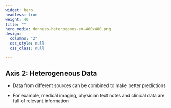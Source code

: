 ```yaml
---
widget: hero
headless: true
weight: 40
title: ""
hero_media: donnees-heterogenes-en-400x400.png
design:
  columns: "2"
  css_style: null
  css_class: null

---
```


## **Axis 2: Heterogeneous Data**

- Data from different sources can be combined to make better predictions

- For example, medical imaging, physician text notes and clinical data are full of relevant information
